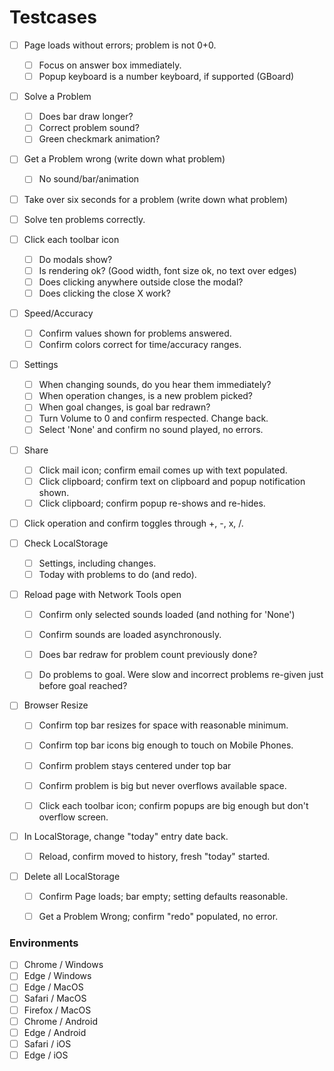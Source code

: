 # Testcases

- [ ] Page loads without errors; problem is not 0+0.
  - [ ] Focus on answer box immediately.
  - [ ] Popup keyboard is a number keyboard, if supported (GBoard)
- [ ] Solve a Problem
  - [ ] Does bar draw longer?
  - [ ] Correct problem sound?
  - [ ] Green checkmark animation?
- [ ] Get a Problem wrong (write down what problem)
  - [ ] No sound/bar/animation
- [ ] Take over six seconds for a problem (write down what problem)
- [ ] Solve ten problems correctly.
- [ ] Click each toolbar icon
  - [ ] Do modals show?
  - [ ] Is rendering ok? (Good width, font size ok, no text over edges)
  - [ ] Does clicking anywhere outside close the modal?
  - [ ] Does clicking the close X work?
- [ ] Speed/Accuracy
  - [ ] Confirm values shown for problems answered.
  - [ ] Confirm colors correct for time/accuracy ranges.
- [ ] Settings
  - [ ] When changing sounds, do you hear them immediately?
  - [ ] When operation changes, is a new problem picked?
  - [ ] When goal changes, is goal bar redrawn?
  - [ ] Turn Volume to 0 and confirm respected. Change back.
  - [ ] Select 'None' and confirm no sound played, no errors.
- [ ] Share
  - [ ] Click mail icon; confirm email comes up with text populated.
  - [ ] Click clipboard; confirm text on clipboard and popup notification shown.
  - [ ] Click clipboard; confirm popup re-shows and re-hides.
- [ ] Click operation and confirm toggles through +, -, x, /.
- [ ] Check LocalStorage
  - [ ] Settings, including changes.
  - [ ] Today with problems to do (and redo).
- [ ] Reload page with Network Tools open
  - [ ] Confirm only selected sounds loaded (and nothing for 'None')
  - [ ] Confirm sounds are loaded asynchronously.
  - [ ] Does bar redraw for problem count previously done?
  - [ ] Do problems to goal. Were slow and incorrect problems re-given just before goal reached?



- [ ] Browser Resize
  - [ ] Confirm top bar resizes for space with reasonable minimum.
  - [ ] Confirm top bar icons big enough to touch on Mobile Phones.
  - [ ] Confirm problem stays centered under top bar
  - [ ] Confirm problem is big but never overflows available space.
  - [ ] Click each toolbar icon; confirm popups are big enough but don't overflow screen.



- [ ] In LocalStorage, change "today" entry date back.
  - [ ] Reload, confirm moved to history, fresh "today" started.

- [ ] Delete all LocalStorage

  - [ ] Confirm Page loads; bar empty; setting defaults reasonable.

  - [ ] Get a Problem Wrong; confirm "redo" populated, no error.

    

### Environments

- [ ] Chrome / Windows
- [ ] Edge / Windows
- [ ] Edge / MacOS
- [ ] Safari / MacOS
- [ ] Firefox / MacOS
- [ ] Chrome / Android
- [ ] Edge / Android
- [ ] Safari / iOS
- [ ] Edge / iOS